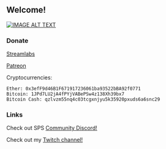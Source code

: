 ## Welcome!

[![IMAGE ALT TEXT](http://img.youtube.com/vi/nxbV3RsyQwI/0.jpg)](http://www.youtube.com/watch?v=nxbV3RsyQwI "Video Title")

### Donate

[Streamlabs](https://streamlabs.com/scornpole)

[Patreon](https://patreon.com/scornpole)

Cryptocurrencies:
```
Ether: 0x3efF9d46B1F671917236061ba93522bBA92f0771
Bitcoin: 1JPd7LU2jA4fPYjVABePSw4z138Xh39bx7
Bitcoin Cash: qzlvzm55nq4c03tcgxnjyu5k35920pxuds6a6snc29
```


### Links
Check out SPS [Community Discord!](https://discord.gg/A99XCSJ)

Check out my [Twitch channel!](https://twitch.tv/scornpole/)
